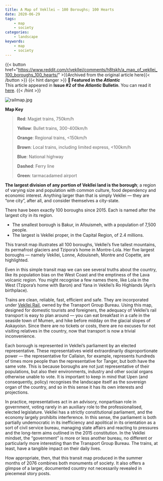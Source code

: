 ```yaml
---
title: A Map of Vekllei — 100 Boroughs; 100 Hearts
date: 2020-06-29
tags:
    - map
    - society
categories:
    - landscape
keywords:
    - map
    - society
---
```

{{< button href="https://www.reddit.com/r/vekllei/comments/h8tskh/a_map_of_vekllei_100_boroughs_100_hearts/" >}}Archived from the original article here{{< /button >}}
{{< hint danger >}}
**🌼 Featured in the *Atlantic***  
This article appeared in **Issue #2 of the *Atlantic* Bulletin**. You can read it [here](/docs/millmint/bulletin/2020/2).
{{< /hint >}}

![railmap.jpg](/images/railmap.jpg)

**Map Key**

>**Red**: Magjet trains, 750km/h  
>  
>**Yellow**: Bullet trains, 300-400km/h  
>  
>**Orange**: Regional trains, <150km/h  
>  
>**Brown**: Local trains, including limited express, <100km/h  
>  
>**Blue**: National highway  
>  
>**Dashed**: Ferry line  
>  
>**Green**: tarmacadamed airport

**The largest division of any portion of Vekllei land is the borough**; a region of varying size and population with common culture, food dependency and economic interest. Anything larger than that is simply Vekllei — they are “one city”, after all, and consider themselves a city-state.

There have been exactly 100 boroughs since 2015. Each is named after the largest city in its region.

* The smallest borough is Bakur, in Afouismeh, with a population of 7,500 people.
* The largest is Vekllei proper, in the Capital Region, of 2.4 millions.

This transit map illustrates all 100 boroughs, Vekllei’s five tallest mountains, its permafrost glaciers and Tzipora’s home in Montre-Lola. Her five largest boroughs — namely Vekllei, Lonne, Adouisneh, Montre and Copette, are highlighted.

Even in this simple transit map we can see several truths about the country, like its population bias on the West Coast and the emptiness of the Lava volcanic region. You might recognise a few names there, like Lola in the West (Tzipora’s home with Baron) and Yana in Vekllei’s Ro Highlands (Ayn’s birthplace).

Trains are clean, reliable, fast, efficient and safe. They are incorporated under [Vekllei Rail](https://www.reddit.com/r/vekllei/comments/cr65zu/the_people_of_veklleis_railway_plus_dog/), owned by the Transport Group Bureau. Using this map, designed for domestic tourists and foreigners, the adequacy of Vekllei’s rail transport is easy to plan around — you can eat breakfast in a cafe in the seaside town of Mumen, and hike before midday on the glacial slopes of Askayoisn. Since there are no tickets or costs, there are no excuses for not visiting relatives in the country, now that transport is now a trivial inconvenience.

Each borough is represented in Vekllei’s parliament by an elected representative. These representatives wield extraordinarily disproportionate power — the representative for Callaisn, for example, represents hundreds of times more people than the representative for Tanger, but both have the same vote. This is because boroughs are not just representative of their populations, but also their environments, industry and other social organs otherwise unable to vote. It is important to keep in mind that Upen (and consequently, policy) recognises the landscape itself as the sovereign organ of the country, and so in this sense it has its own interests and projections.

In practice, representatives act in an advisory, nonpartisan role in government, voting rarely in an auxiliary role to the professionalised, elected legislature. Vekllei has a strictly constitutional parliament, and the economy largely prohibits interference. In this sense, the parliament is both partially undemocratic in its inefficiency and apolitical in its orientation as a sort of civil service bureau, managing state affairs and reacting to pressures and the long-term aims outlined in the 2015 constitution. In the Vekllei mindset, the “government” is more or less another bureau, no different or particularly more interesting than the Transport Group Bureau. The trains, at least, have a tangible impact on their daily lives.

How appropriate, then, that this transit map produced in the summer months of 2076 combines both monuments of society. It also offers a glimpse of a larger, documented country not necessarily revealed in piecemeal story posts.
